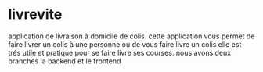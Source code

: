 # livrevite
application de livraison à domicile de colis.
cette application vous permet de faire livrer un colis à une personne ou de vous faire livre un colis
elle est trés utile et pratique pour se faire livre ses courses.
nous avons deux branches
la backend et le frontend
